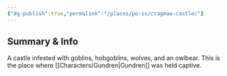 ```yaml
---
{"dg-publish":true,"permalink":"/places/po-is/cragmaw-castle/"}
---
```


## Summary & Info
A castle infested with goblins, hobgoblins, wolves, and an owlbear. This is the place where [[Characters/Gundren\|Gundren]] was held captive. 